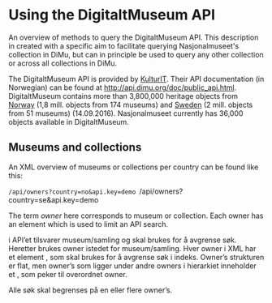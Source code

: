 # Using the DigitaltMuseum API
An overview of methods to query the DigitaltMuseum API. This description in created with a specific aim to facilitate querying Nasjonalmuseet's collection in DiMu, but can in principle be used to query any other collection or across all collections in DiMu.

The DigitaltMuseum API is provided by [KulturIT](http://www.kulturit.no). 
Their API documentation (in Norwegian) can be found at http://api.dimu.org/doc/public_api.html.
DigitaltMuseum contains more than 3,800,000 heritage objects from [Norway](http://www.digitaltmuseum.no) (1,8 mill. objects from 174 museums) and [Sweden](http://www.digitaltmuseum.se) (2 mill. objects from 51 museums) (14.09.2016).
Nasjonalmuseet currently has 36,000 objects available in DigitaltMuseum.

<h2>Museums and collections</h2>

An XML overview of museums or collections per country can be found like this:

`/api/owners?country=no&api.key=demo
`/api/owners?country=se&api.key=demo

The term *owner* here corresponds to museum or collection. Each owner has an element <identifier> which is used to limit an API search.

i API’et tilsvarer museum/samling og skal brukes for å avgrense søk. Heretter brukes owner istedet for museum/samling. Hver owner i XML har et element <identifier>, som skal brukes for å avgrense søk i indeks. Owner’s strukturen er flat, men owner’s som ligger under andre owners i hierarkiet inneholder et <parent>, som peker til overordnet owner.

Alle søk skal begrenses på en eller flere owner’s.
